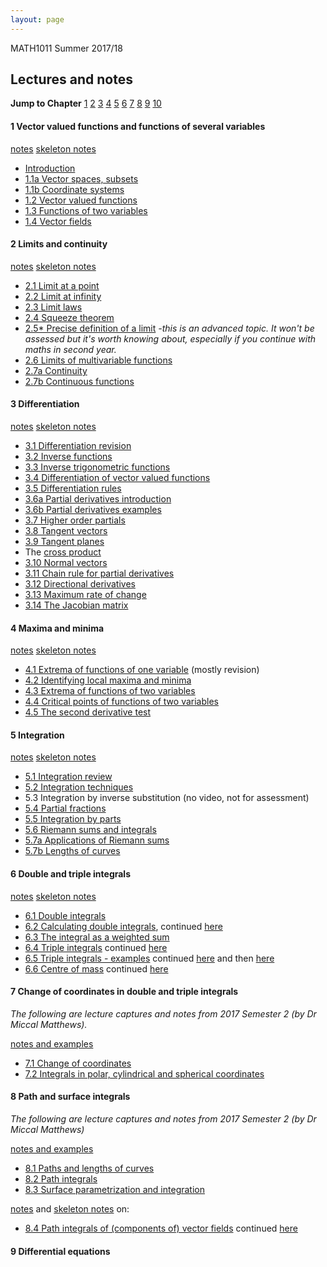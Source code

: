 ```yaml
---
layout: page
---
```


MATH1011 Summer 2017/18 

## Lectures and notes

**Jump to Chapter** [1](#1) [2](#2) [3](#3) [4](#4) [5](#5) [6](#6) [7](#7) [8](#8) [9](#9) [10](#10)



#### <a name="1"> 1 Vector valued functions and functions of several variables</a>
[notes](1011_1.pdf)
[skeleton notes](1011_1_sk.pdf)

* [Introduction](https://youtu.be/OoBpM5HwtYw)
* [1.1a Vector spaces, subsets](https://youtu.be/YcVnLtSYOZs)
* [1.1b Coordinate systems](https://youtu.be/gM97bfPQ9wY) 
* [1.2 Vector valued functions](https://youtu.be/LA_1EPJmaus)
* [1.3 Functions of two variables](https://youtu.be/EtXb3PEvIy0)
* [1.4 Vector fields](https://youtu.be/5LNFVxciDgg)

#### <a name="2">2 Limits and continuity</a>

[notes](1011_2.pdf)
[skeleton notes](1011_2_sk.pdf)

* [2.1 Limit at a point](https://youtu.be/CtEHBLknOII)
* [2.2 Limit at infinity](https://youtu.be/RRx776aN1ug)
* [2.3 Limit laws](https://youtu.be/k1jGXw5-UNg)
* [2.4 Squeeze theorem](https://youtu.be/IK7A0xbDDwM)
* [2.5* Precise definition of a limit](https://youtu.be/bA_8yHA4puQ) *-this is an advanced topic. It won't be assessed but it's worth knowing about, especially if you continue with maths in second year.*
* [2.6 Limits of multivariable functions](https://youtu.be/XLxRLJZbfIA)
* [2.7a Continuity](https://youtu.be/FtXv1dYRra8)
* [2.7b Continuous functions](https://youtu.be/Y94S8ZJZFuU)


#### <a name="3"> 3 Differentiation </a>
[notes](1011_3.pdf)
[skeleton notes](1011_3_sk.pdf)

* [3.1 Differentiation revision](https://youtu.be/1Un4FBZEZXk)
* [3.2 Inverse functions](https://youtu.be/bPT3ugXhH1g)
* [3.3 Inverse trigonometric functions](https://youtu.be/urlB1o56llQ)
* [3.4 Differentiation of vector valued functions](https://youtu.be/yEBcGWHV4rs)
* [3.5 Differentiation rules](https://youtu.be/riBZSDCF04k)
* [3.6a Partial derivatives introduction](https://youtu.be/FFoxfuKNbLM)
* [3.6b Partial derivatives examples](https://youtu.be/3SchiSS726c)
* [3.7 Higher order partials](https://youtu.be/j8-SuSaDraM)
* [3.8 Tangent vectors](https://youtu.be/4G1dassrTlQ)
* [3.9 Tangent planes](https://youtu.be/AoDzOlvR5k0)
* The [cross product](https://youtu.be/LwypkwqazUA)
* [3.10 Normal vectors](https://youtu.be/aOOoPpzxfGQ)
* [3.11 Chain rule for partial derivatives](https://youtu.be/Gzi6GhMFVYU)
* [3.12 Directional derivatives](https://youtu.be/c0KtKjNLXWs)
* [3.13 Maximum rate of change](https://youtu.be/zjPWpOp3gsE)
* [3.14 The Jacobian matrix](https://youtu.be/HmPqZSjOCJw)

#### <a name="4"> 4 Maxima and minima </a>

[notes](1011_4.pdf)
[skeleton notes](1011_4_sk.pdf)

* [4.1 Extrema of functions of one variable](https://youtu.be/C0tv4vmr87A) (mostly revision)
* [4.2 Identifying local maxima and minima](https://youtu.be/RvtuTsi3E7E)
* [4.3 Extrema of functions of two variables](https://youtu.be/ZH-cgQ741tY)
* [4.4 Critical points of functions of two variables](https://youtu.be/Y5HOV0uTVHc)
* [4.5 The second derivative test](https://youtu.be/dy3jukdNxE8)


#### <a name="5"> 5 Integration </a>

[notes](1011_5.pdf)
[skeleton notes](1011_5_sk.pdf)

* [5.1 Integration review](https://youtu.be/Fo-g_mF2sQ8)[]()
* [5.2 Integration techniques](https://youtu.be/qu4KL-UF8Rw)
* 5.3 Integration by inverse substitution (no video, not for assessment)
* [5.4 Partial fractions](https://youtu.be/IZuLXtf68W8)
* [5.5 Integration by parts](https://youtu.be/8E9gblpOMEE)
* [5.6 Riemann sums and integrals](https://youtu.be/i5uf60gSWvc)
* [5.7a Applications of Riemann sums](https://youtu.be/m7B6Mt5O5sY)
* [5.7b Lengths of curves](https://youtu.be/FLRfnK4hLB4)

#### <a name="6"> 6 Double and triple integrals </a>

[notes](1011_6.pdf)
[skeleton notes](1011_6_sk.pdf)

* [6.1 Double integrals](https://youtu.be/F9OyWTy5j20)
* [6.2 Calculating double integrals](https://youtu.be/J5tilmXIq1Q), continued [here](https://youtu.be/lkb1ihSYkxs)
* [6.3 The integral as a weighted sum](https://youtu.be/tkvOk68l2xA)
* [6.4 Triple integrals](https://youtu.be/TuwZWa2wxVU) continued [here](https://youtu.be/Lf336pWeD50)
* [6.5 Triple integrals - examples](https://youtu.be/q1BOIF0S9xc) continued [here](https://youtu.be/Cz3kBNm6KRc) and then [here](https://youtu.be/z5-10KI3YTM)
* [6.6 Centre of mass](https://youtu.be/dWrL5KnI1AU) continued [here](https://youtu.be/2yZJGx9lHf8)

#### <a name="7"> 7 Change of coordinates in double and triple integrals </a>
*The following are lecture captures and notes from 2017 Semester 2 (by Dr Miccal Matthews).*

[notes and examples](1011_7.pdf) 

* [7.1 Change of coordinates](https://youtu.be/PJ2yEmxSj_Q)
* [7.2 Integrals in polar, cylindrical and spherical coordinates](https://youtu.be/cYkPE9N1Tag)

#### <a name="8"> 8 Path and surface integrals </a>
*The following are lecture captures and notes from 2017 Semester 2 (by Dr Miccal Matthews)*

[notes and examples](1011_8.pdf)

* [8.1 Paths and lengths of curves](https://youtu.be/9zYU9wpKz0s)
* [8.2 Path integrals](https://youtu.be/u5uJromNKdI)
* [8.3 Surface parametrization and integration](https://youtu.be/NEPPt-WvcL4)

[notes](1011_8B.pdf) and [skeleton notes](1011_8B_sk.pdf) on:
 
* [8.4 Path integrals of (components of) vector fields](https://youtu.be/oHHd1gWSrFI) continued [here](https://youtu.be/IMYm9fYDICc)

#### <a name="9"> 9 Differential equations </a>


